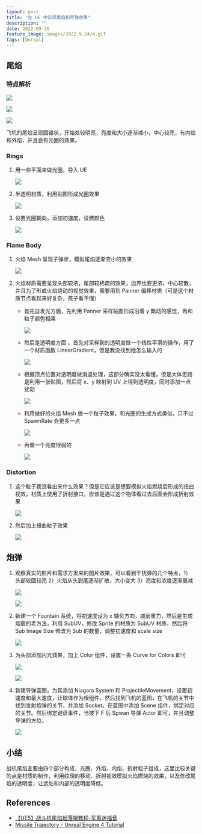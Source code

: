 ```yaml
---
layout: post
title: "在 UE 中实现尾焰和导弹效果"
description: ""
date: 2022-09-26
feature_image: images/2022.9.24/4.gif
tags: [Unreal]
---
```


<!--more-->

## 尾焰

### 特点解析

  ![](../images/2022.9.26/0.jpeg)

  ![](../images/2022.9.26/1.jpg)

  ![](../images/2022.9.26/15.png)

飞机的尾焰呈现圆锥状，开始处较明亮，亮度和大小逐渐减小，中心较亮，有内焰和外焰，并且会有光圈的效果。

### Rings

1. 用一些平面来做光圈，导入 UE
   
   ![](../images/2022.9.26/0.png)

2. 半透明材质，利用贴图形成光圈效果

   ![](../images/2022.9.26/1.png)

3. 设置光圈朝向，添加初速度，设置颜色

   ![](../images/2022.9.26/2.png)

### Flame Body

1. 火焰 Mesh 呈现子弹状，模拟尾焰逐渐变小的效果

   ![](../images/2022.9.26/3.png)

2. 火焰材质需要呈现头部较浓，尾部较稀疏的效果，边界也要更浓，中心较散，并且为了形成火焰烧动的视觉效果，需要用到 Panner 偏移材质（可是这个材质节点看起来好复杂，孩子看不懂）
   
   - 首先自发光方面，先利用 Panner 采样贴图形成沿着 y 飘动的感觉，再和粒子颜色相乘

       ![](../images/2022.9.26/4.png)

   - 然后是透明度方面 ，首先对采样到的透明度做一个线性平滑的操作，用了一个材质函数 LinearGradient，但是我没找到他怎么输入的

       ![](../images/2022.9.26/5.png)

    - 根据顶点位置对透明度做消退处理，这部分确实没太看懂，但是大体思路是利用一张贴图，然后将 x、y 映射到 UV 上得到透明度，同时添加一点扰动

       ![](../images/2022.9.26/6.png)
      
    - 利用做好的火焰 Mesh 做一个粒子效果，和光圈的生成方式类似，只不过 SpawnRate 会更多一点

       ![](../images/2022.9.26/7.png)

    - 再做一个亮度很弱的

       ![](../images/2022.9.26/8.png)

### Distortion

1. 这个粒子我没看出来什么效果？但是它应该是想要模拟火焰燃烧后形成的扭曲视效，材质上使用了折射接口，应该是通过这个物体看过去后面会形成折射效果
   
    ![](../images/2022.9.26/9.png)

2. 然后加上扭曲粒子效果
   
    ![](../images/2022.9.26/10.png)


## 炮弹

1. 观察真实的照片和需求方发来的图片效果，可以看到干扰弹的几个特点，1）头部较圆较亮 2）火焰从头到尾逐渐扩散，大小变大 3）亮度和浓度逐渐衰减

    ![](../images/2022.9.26/0.webp)

    ![](../images/2022.9.26/0.jpg)

2. 新建一个 Fountain 系统，将初速度设为 x 轴负方向，减弱重力，然后是生成烟雾的老方法，利用 SubUV，修改 Sprite 的材质为 SubUV 材质，然后将 Sub Image Size 修改为 Sub 的数量，调整初速度和 scale size

    ![](../images/2022.9.26/11.png)

3. 为头部添加闪光效果，加上 Color 组件，设置一条 Curve for Colors 即可

    ![](../images/2022.9.26/12.png)

    ![](../images/2022.9.26/13.png)

4. 新建导弹蓝图，为其添加 Niagara System 和 ProjectileMovement，设置初速度和最大速度，让球体作为根组件。然后找到飞机的蓝图，在飞机的关节中找到发射炮弹的关节，并添加 Socket。在蓝图中添加 Scene 组件，绑定对应的关节。然后绑定键盘事件，当按下 F 后 Spwan 导弹 Actor 即可，并且调整导弹的方位。 

    ![](../images/2022.9.26/14.png)




## 小结

战机尾焰主要由四个部分构成，光圈、外焰、内焰、折射粒子组成，这里比较关键的点是材质的制作，利用纹理的移动、折射视效模拟火焰燃烧的效果，以及修改尾焰的透明度，让远处和内部的透明度降低。


## References

- [【UE5】战斗机尾焰起落架教程-军事迷福音](https://www.bilibili.com/video/BV15S4y1g7oM/?vd_source=b3a7866ea03eaa7c70c1f24f0895715f)
- [Missile Trajectory - Unreal Engine 4 Tutorial](https://www.youtube.com/watch?v=ok4MIUbXc3I)